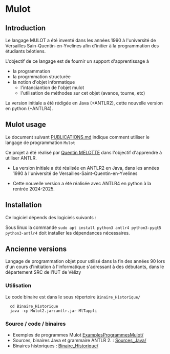 # Mulot

## Introduction

Le langage MULOT a été inventé dans les années 1990 à l'université de
Versailles Sain-Quentin-en-Yvelines afin d'initier à la programmation
des étudiants béotiens.

L'objectif de ce langage est de fournir un support d'apprentissage à
* la programmation
* la progrmmation structurée
* la notion d'objet informatique
  * l'intanciantion de l'objet mulot
  * l'utilisation de méthodes sur cet objet (avance, tourne, etc)

La version initiale a été rédigée en Java (+ANTLR2), cette nouvelle
version en python (+ANTLR4).

## Mulot usage

Le document suivant [PUBLICATIONS.md](PUBLICATIONS.md) indique comment utiliser le langage de programmation ``Mulot``

Ce projet à été réalisé par [Quentin MELOTTE](https://github.com/Nayggets) dans l'objectif d'apprendre à
utiliser ANTLR.

* La version initiale a été réalisée en ANTLR2 en Java, dans les
  années 1990 à l'université de Versailles-Saint-Quentin-en-Yvelines

* Cette nouvelle version a été réalisée avec ANTLR4 en python à la
  rentrée 2024-2025.

## Installation
Ce logiciel dépends des logiciels suivants :

Sous linux la commande ``sudo apt install python3 antlr4 python3-pyqt5
python3-antlr4`` doit installer les dépendances nécessaires.

## Ancienne versions
        
Langage de programmation objet pour utilisé dans la fin des années 90
lors d'un cours d'initiation à l'informatique s'adressant à des
débutants, dans le département SRC de l'IUT de Vélizy

### Utilisation

Le code binaire est dans le sous répertoire ``Binaire_Historique/``
```
  cd Binaire_Historique
  java -cp Mulot2.jar:antlr.jar MlTappli
```
    
### Source / code / binaires

* Exemples de programmes Mulot [ExamplesProgrammesMulot/](ExamplesProgrammesMulot/)
* Sources, binaires Java et grammaire ANTLR 2. : [Sources_Java/](Sources_Java/)
* Binaires historiques : [Binaire_Historique/](Binaire_Historique/)

